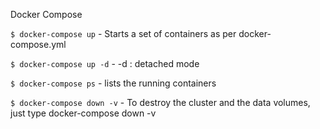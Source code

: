 Docker Compose

`$ docker-compose up`
    - Starts a set of containers as per docker-compose.yml

`$ docker-compose up -d`
    - -d : detached mode

`$ docker-compose ps`
    - lists the running containers
    
`$ docker-compose down -v`
    - To destroy the cluster and the data volumes, just type docker-compose down -v